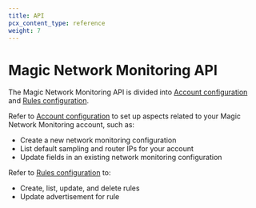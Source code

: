 ```yaml
---
title: API
pcx_content_type: reference
weight: 7
---
```


# Magic Network Monitoring API

The Magic Network Monitoring API is divided into [Account configuration](/api/operations/magic-network-monitoring-configuration-list-account-configuration) and [Rules configuration](/api/operations/magic-network-monitoring-rules-list-rules).

Refer to [Account configuration](/api/operations/magic-network-monitoring-configuration-list-account-configuration) to set up aspects related to your Magic Network Monitoring account, such as:
- Create a new network monitoring configuration
- List default sampling and router IPs for your account
- Update fields in an existing network monitoring configuration

Refer to [Rules configuration](/api/operations/magic-network-monitoring-rules-list-rules) to:
- Create, list, update, and delete rules
- Update advertisement for rule
